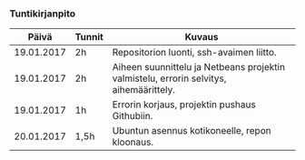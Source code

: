 ### Tuntikirjanpito
Päivä | Tunnit | Kuvaus
--------------- | ----- | ------
19.01.2017 | 2h | Repositorion luonti, ssh-avaimen liitto.
19.01.2017 | 2h | Aiheen suunnittelu ja Netbeans projektin valmistelu, errorin selvitys, aihemäärittely.
19.01.2017 | 1h | Errorin korjaus, projektin pushaus Githubiin.
20.01.2017 | 1,5h | Ubuntun asennus kotikoneelle, repon kloonaus.
